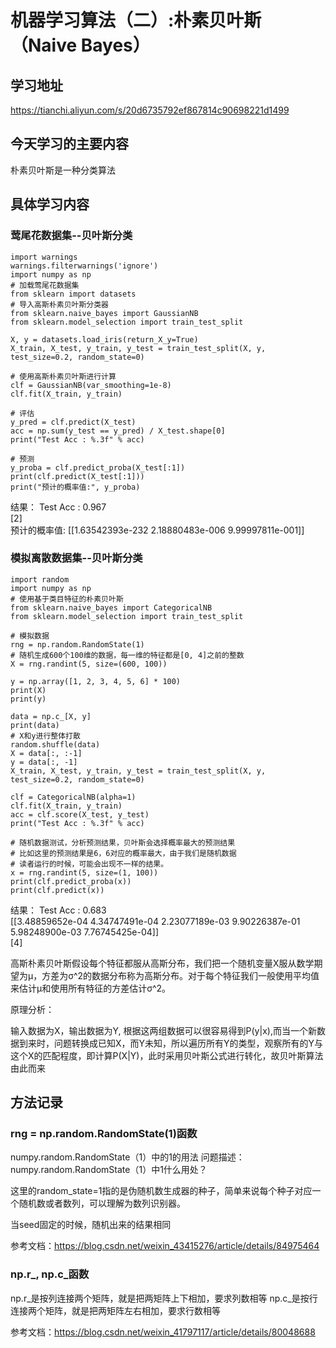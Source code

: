 # 机器学习算法（二）:朴素贝叶斯（Naive Bayes）

## 学习地址
https://tianchi.aliyun.com/s/20d6735792ef867814c90698221d1499

## 今天学习的主要内容
朴素贝叶斯是一种分类算法 

## 具体学习内容

### 莺尾花数据集--贝叶斯分类
```
import warnings
warnings.filterwarnings('ignore')
import numpy as np
# 加载莺尾花数据集
from sklearn import datasets
# 导入高斯朴素贝叶斯分类器
from sklearn.naive_bayes import GaussianNB
from sklearn.model_selection import train_test_split

X, y = datasets.load_iris(return_X_y=True)
X_train, X_test, y_train, y_test = train_test_split(X, y, test_size=0.2, random_state=0)

# 使用高斯朴素贝叶斯进行计算
clf = GaussianNB(var_smoothing=1e-8)
clf.fit(X_train, y_train)

# 评估
y_pred = clf.predict(X_test)
acc = np.sum(y_test == y_pred) / X_test.shape[0]
print("Test Acc : %.3f" % acc)

# 预测
y_proba = clf.predict_proba(X_test[:1])
print(clf.predict(X_test[:1]))
print("预计的概率值:", y_proba)
```
结果：
Test Acc : 0.967  
[2]  
预计的概率值: [[1.63542393e-232 2.18880483e-006 9.99997811e-001]]  


### 模拟离散数据集--贝叶斯分类
```
import random
import numpy as np
# 使用基于类目特征的朴素贝叶斯
from sklearn.naive_bayes import CategoricalNB
from sklearn.model_selection import train_test_split

# 模拟数据
rng = np.random.RandomState(1)
# 随机生成600个100维的数据，每一维的特征都是[0, 4]之前的整数
X = rng.randint(5, size=(600, 100))

y = np.array([1, 2, 3, 4, 5, 6] * 100)
print(X)
print(y)

data = np.c_[X, y]
print(data)
# X和y进行整体打散
random.shuffle(data)
X = data[:, :-1]
y = data[:, -1]
X_train, X_test, y_train, y_test = train_test_split(X, y, test_size=0.2, random_state=0)

clf = CategoricalNB(alpha=1)
clf.fit(X_train, y_train)
acc = clf.score(X_test, y_test)
print("Test Acc : %.3f" % acc)

# 随机数据测试，分析预测结果，贝叶斯会选择概率最大的预测结果
# 比如这里的预测结果是6，6对应的概率最大，由于我们是随机数据
# 读者运行的时候，可能会出现不一样的结果。
x = rng.randint(5, size=(1, 100))
print(clf.predict_proba(x))
print(clf.predict(x))
```
结果：
Test Acc : 0.683  
[[3.48859652e-04 4.34747491e-04 2.23077189e-03 9.90226387e-01
  5.98248900e-03 7.76745425e-04]]  
[4]  

高斯朴素贝叶斯假设每个特征都服从高斯分布，我们把一个随机变量X服从数学期望为μ，方差为σ^2的数据分布称为高斯分布。对于每个特征我们一般使用平均值来估计μ和使用所有特征的方差估计σ^2。

原理分析：

输入数据为X，输出数据为Y, 根据这两组数据可以很容易得到P(y|x),而当一个新数据到来时，问题转换成已知X，而Y未知，所以遍历所有Y的类型，观察所有的Y与这个X的匹配程度，即计算P(X|Y)，此时采用贝叶斯公式进行转化，故贝叶斯算法由此而来

## 方法记录

### rng = np.random.RandomState(1)函数
numpy.random.RandomState（1）中的1的用法
问题描述：numpy.random.RandomState（1）中1什么用处？

这里的random_state=1指的是伪随机数生成器的种子，简单来说每个种子对应一个随机数或者数列，可以理解为数列识别器。

当seed固定的时候，随机出来的结果相同

参考文档：https://blog.csdn.net/weixin_43415276/article/details/84975464  

### np.r_, np.c_函数
np.r_是按列连接两个矩阵，就是把两矩阵上下相加，要求列数相等
np.c_是按行连接两个矩阵，就是把两矩阵左右相加，要求行数相等

参考文档：https://blog.csdn.net/weixin_41797117/article/details/80048688